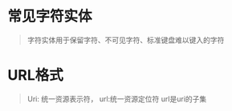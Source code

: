 # 常见字符实体
> 字符实体用于保留字符、不可见字符、标准键盘难以键入的字符

# URL格式
[协议类型]://[服务器地址]:[端口号]/[文件路径][文件名]？[查询]#[片段ID]
> Uri: 统一资源表示符， url:统一资源定位符
> url是uri的子集

